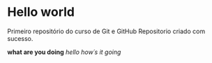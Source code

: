 # Hello world
 Primeiro repositório do curso de Git e GitHub
 Repositorio criado com sucesso.

**what are you doing** 
*hello how´s it going*
